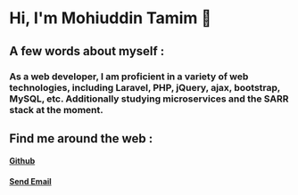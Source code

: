 # Hi, I'm Mohiuddin Tamim 🐧

## A few words about myself : <br>
### As a web developer, I am proficient in a variety of web technologies, including Laravel, PHP, jQuery, ajax, bootstrap, MySQL, etc. Additionally studying microservices and the SARR stack at the moment.

## Find me around the web : <br>
#### <a href="https://github.com/mohiuhere">Github</a>
#### <a href = "mailto: mohiuhere@gmail.com">Send Email</a>
